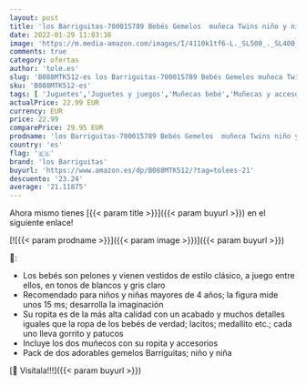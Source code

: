 ```yaml
---
layout: post
title: 'los Barriguitas-700015789 Bebés Gemelos  muñeca Twins niño y niña  Color Mixto  Famosa 700015789 '
date: 2022-01-29 11:03:36
image: 'https://m.media-amazon.com/images/I/4110k1tf6-L._SL500_._SL400_.jpg'
comments: true
category: ofertas
author: 'tole.es'
slug: 'B088MTK512-es los Barriguitas-700015789 Bebés Gemelos muñeca Twins niño...'
sku: 'B088MTK512-es'
tags: [ 'Juguetes','Juguetes y juegos','Muñecas bebé','Muñecas y accesorios','bebés','los barriguitas', ]
actualPrice: 22.99 EUR
currency: EUR
price: 22.99
comparePrice: 29.95 EUR
prodname: 'los Barriguitas-700015789 Bebés Gemelos  muñeca Twins niño y niña  Color Mixto  Famosa 700015789 '
country: 'es'
flag: '🇪🇸'
brand: 'los Barriguitas'
buyurl: 'https://www.amazon.es/dp/B088MTK512/?tag=tolees-21'
descuento: '23.24'
average: '21.11875'
---
```


Ahora mismo tienes [{{< param title >}}]({{< param buyurl >}}) en el siguiente enlace!

[![{{< param prodname >}}]({{< param image >}})]({{< param buyurl >}})

🔎:

- Los bebés son pelones y vienen vestidos de estilo clásico, a juego entre ellos, en tonos de blancos y gris claro
- Recomendado para niños y niñas mayores de 4 años; la figura mide unos 15 ms; desarrolla la imaginación
- Su ropita es de la más alta calidad con un acabado y muchos detalles iguales que la ropa de los bebés de verdad; lacitos; medallito etc.; cada uno lleva gorrito y patucos
- Incluye los dos muñecos con su ropita y accesorios
- Pack de dos adorables gemelos Barriguitas; niño y niña

[🛒 Visítala!!!]({{< param buyurl >}})
